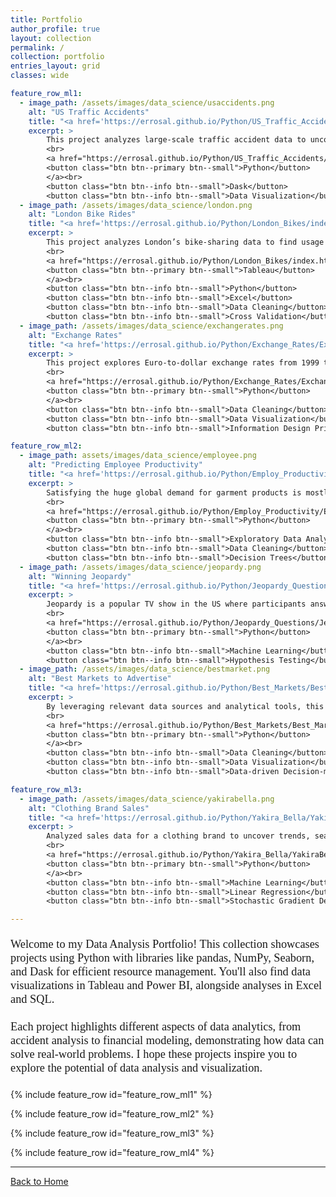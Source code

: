 ```yaml
---
title: Portfolio
author_profile: true
layout: collection 
permalink: /
collection: portfolio
entries_layout: grid
classes: wide

feature_row_ml1:
  - image_path: /assets/images/data_science/usaccidents.png
    alt: "US Traffic Accidents"
    title: "<a href='https://errosal.github.io/Python/US_Traffic_Accidents/US_Traffic_Accidents_Analysis_General_Statistics.html' style='font-family: Times New Roman, serif;'>US Traffic Accidents Analysis</a>"
    excerpt: >
        This project analyzes large-scale traffic accident data to uncover trends. Key findings on weather, road conditions, and severity are visualized in Matplotlib charts and cluster maps.<br>
        <br>
        <a href="https://errosal.github.io/Python/US_Traffic_Accidents/US_Traffic_Accidents_Analysis_General_Statistics.html">
        <button class="btn btn--primary btn--small">Python</button>
        </a><br>
        <button class="btn btn--info btn--small">Dask</button>
        <button class="btn btn--info btn--small">Data Visualization</button>
  - image_path: /assets/images/data_science/london.png
    alt: "London Bike Rides"
    title: "<a href='https://errosal.github.io/Python/London_Bikes/index.html' style='font-family: Times New Roman, serif;'>London Bike Rides</a>"
    excerpt: >
        This project analyzes London’s bike-sharing data to find usage patterns influenced by weather, holidays, and seasons. Results are visualized in a Tableau Dashboard.<br>
        <br>
        <a href="https://errosal.github.io/Python/London_Bikes/index.html">
        <button class="btn btn--primary btn--small">Tableau</button>
        </a><br>
        <button class="btn btn--info btn--small">Python</button>
        <button class="btn btn--info btn--small">Excel</button>
        <button class="btn btn--info btn--small">Data Cleaning</button>
        <button class="btn btn--info btn--small">Cross Validation</button>
  - image_path: /assets/images/data_science/exchangerates.png
    alt: "Exchange Rates"
    title: "<a href='https://errosal.github.io/Python/Exchange_Rates/Exchange_Rates.html' style='font-family: Times New Roman, serif;'>Exchange Rates</a>"
    excerpt: >
        This project explores Euro-to-dollar exchange rates from 1999 to 2021, focusing on storytelling through data visualization. Key findings are presented using Matplotlib.<br>
        <br> 
        <a href="https://errosal.github.io/Python/Exchange_Rates/Exchange_Rates.html">
        <button class="btn btn--primary btn--small">Python</button>
        </a><br>
        <button class="btn btn--info btn--small">Data Cleaning</button>
        <button class="btn btn--info btn--small">Data Visualization</button>
        <button class="btn btn--info btn--small">Information Design Principles</button>

feature_row_ml2:
  - image_path: assets/images/data_science/employee.png
    alt: "Predicting Employee Productivity"
    title: "<a href='https://errosal.github.io/Python/Employ_Productivity/Employ_Productivity.html' style='font-family: Times New Roman, serif;'>Predicting Employee Productivity</a>"
    excerpt: >
        Satisfying the huge global demand for garment products is mostly dependent on the production and delivery performance of the employees in the garment manufacturing companies.<br>
        <br>
        <a href="https://errosal.github.io/Python/Employ_Productivity/Employ_Productivity.html">
        <button class="btn btn--primary btn--small">Python</button>
        </a><br>
        <button class="btn btn--info btn--small">Exploratory Data Analysis</button>
        <button class="btn btn--info btn--small">Data Cleaning</button>
        <button class="btn btn--info btn--small">Decision Trees</button>
  - image_path: /assets/images/data_science/jeopardy.png
    alt: "Winning Jeopardy"
    title: "<a href='https://errosal.github.io/Python/Jeopardy_Questions/Jeopard_Questions.html' style='font-family: Times New Roman, serif;'>Winning Jeopardy</a>"
    excerpt: >
        Jeopardy is a popular TV show in the US where participants answer questions to win money. This project works with a dataset of Jeopardy questions to figure out patterns that could help win.<br>
        <br>
        <a href="https://errosal.github.io/Python/Jeopardy_Questions/Jeopard_Questions.html">
        <button class="btn btn--primary btn--small">Python</button>
        </a><br>
        <button class="btn btn--info btn--small">Machine Learning</button>
        <button class="btn btn--info btn--small">Hypothesis Testing</button>
  - image_path: /assets/images/data_science/bestmarket.png
    alt: "Best Markets to Advertise"
    title: "<a href='https://errosal.github.io/Python/Best_Markets/Best_Markets.html' style='font-family: Times New Roman, serif;'>Best Markets to Advertise</a>"
    excerpt: >
        By leveraging relevant data sources and analytical tools, this project provides actionable insights to inform the company's advertising decision-making process.<br>
        <br>
        <a href="https://errosal.github.io/Python/Best_Markets/Best_Markets.html">
        <button class="btn btn--primary btn--small">Python</button>
        </a><br>
        <button class="btn btn--info btn--small">Data Cleaning</button>
        <button class="btn btn--info btn--small">Data Visualization</button>
        <button class="btn btn--info btn--small">Data-driven Decision-making</button>

feature_row_ml3:
  - image_path: /assets/images/data_science/yakirabella.png
    alt: "Clothing Brand Sales"
    title: "<a href='https://errosal.github.io/Python/Yakira_Bella/YakiraBella.html' style='font-family: Times New Roman, serif;'>Clothing Brand Sales</a>"
    excerpt: >
        Analyzed sales data for a clothing brand to uncover trends, seasonality, and customer preferences. Built visualizations and identified key revenue drivers, helping inform inventory decisions and marketing strategies.<br>
        <br>
        <a href="https://errosal.github.io/Python/Yakira_Bella/YakiraBella.html">
        <button class="btn btn--primary btn--small">Python</button>
        </a><br>
        <button class="btn btn--info btn--small">Machine Learning</button>
        <button class="btn btn--info btn--small">Linear Regression</button>
        <button class="btn btn--info btn--small">Stochastic Gradient Descent</button>

---
```


<p style="font-family: 'Times New Roman', serif; font-size: 22px; line-height: 1.2;">
  <small>Welcome to my Data Analysis Portfolio! This collection showcases projects using Python with libraries like pandas, NumPy, Seaborn, and Dask for efficient resource management. You'll also find data visualizations in Tableau and Power BI, alongside analyses in Excel and SQL.</small>
</p>

<p style="font-family: 'Times New Roman', serif; font-size: 22px; line-height: 1.2;">
  <small>Each project highlights different aspects of data analytics, from accident analysis to financial modeling, demonstrating how data can solve real-world problems. I hope these projects inspire you to explore the potential of data analysis and visualization.</small>
</p>

{% include feature_row id="feature_row_ml1" %}

{% include feature_row id="feature_row_ml2" %}

{% include feature_row id="feature_row_ml3" %}

{% include feature_row id="feature_row_ml4" %}

---

[Back to Home](/)